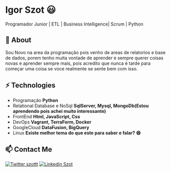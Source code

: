 # Igor Szot 😃
Programador Junior | ETL | Business Intelligence| Scrum | Python

## 🧐 About
Sou Novo na area da programação pois venho de areas de relatorios e base de dados, porem tenho muita vontade de aprender e sempre querer coisas novas e aprender sempre mais, pois acredito que nunca é tarde para começar uma coisa se voce realmente se sente bem com isso.

## ⚡ Technologies

- Programação **Python**
- Relational Database e NoSql **SqlServer, Mysql, MongoDb(Estou aprendendo pois achei muito interessante)**
- FrontEnd **Html, JavaScript, Css**
- DevOps **Vagrant, TerraForm, Docker**
- GoogleCloud **DataFusion, BigQuery**
- Linux **Existe melhor tema do que este para saber e falar? 😄**

## 📫 Contact Me

[![Twitter szottt](https://img.shields.io/badge/-@szottt-1ca0f1?style=flat-square&labelColor=1ca0f1&logo=twitter&logoColor=white&link=https://twitter.com/sakshamtaneja00)](https://twitter.com/szotttt) 
[![Linkedin Szot](https://img.shields.io/badge/-IgorSzot-blue?style=flat-square&logo=Linkedin&logoColor=white&link=https://www.linkedin.com/in/tanejasaksham/)](https://www.linkedin.com/in/szottt//) 
